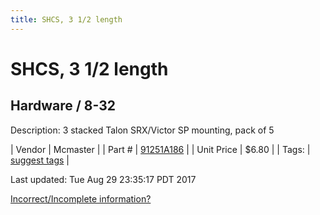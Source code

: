 ```yaml
---
title: SHCS, 3 1/2 length
---
```


# SHCS, 3 1/2 length
## Hardware / 8-32
Description: 	3 stacked Talon SRX/Victor SP mounting, pack of 5 

| Vendor | Mcmaster | 
| Part # | [91251A186](https://www.mcmaster.com/#91251A186) | 
| Unit Price | $6.80 | 
| Tags: | [suggest tags](https://docs.google.com/forms/d/e/1FAIpQLSeWyY8v3RgOty-MyWmh9U0iivNYN_molChYyS-0U-o-kOAv_g/viewform) | 

Last updated: Tue Aug 29 23:35:17 PDT 2017

 [Incorrect/Incomplete information?](https://docs.google.com/forms/d/e/1FAIpQLSeWyY8v3RgOty-MyWmh9U0iivNYN_molChYyS-0U-o-kOAv_g/viewform)